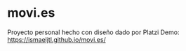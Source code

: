 # movi.es
Proyecto personal hecho con diseño dado por Platzi
Demo: https://ismaeljtl.github.io/movi.es/
